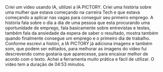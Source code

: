 Criei um vídeo usando IA, utilizei a IA PICTORY.
Criei uma história sobre uma mulher que estava começando na carreira Tech e que estava começando a aplicar nas vagas para conseguir seu primeiro emprego. A história fala sobre o dia a dia de uma pessoa que esta procurando uma oportunidade de emprego, fala basicamente sobre entrevistas e testes, também fala da ansiedade da espera de saber o resultado, mostra também quando finalmente consegue um emprego e o primeiro dia de trabalho.
Conforme escrevi a históri, a IA PICTORY já adiciona imagens e também som, que podem ser editados, para melhorar as imagens do vídeo fui descrevendo como gostaria que aparecesse, para encaixar melhor de acordo com o texto.
Achei a ferramenta muito prática e fácil de utilizar.
O vídeo tem a duração de 04:53 minutos.
